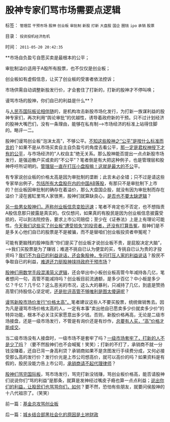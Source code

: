 # 股神专家们骂市场需要点逻辑

标签： `管理层` `干预市场` `股神` `创业板` `审批制` `新股` `打新` `大盘股` `国企` `圈钱` `ipo` `承销` `股票` 

目录： `投资投机经济危机`

时间： `2011-05-20 20:42:35`

**市场自负盈亏自愿买卖是最根本的公平；

审批制溢价适用于A股所有股票，也不仅仅是创业板；

创业板如有虚假信息，让买了创业板的受害者依法控诉；

市场供需自动调整新股发行价，才会套住了打新的，打新的股神才不停叫唤；

谩骂市场的股神，你们自已的利益是什么**？

与[人民币国际板论相伴随](../../../2011/5/19/人民币国际板，外汇管制下的腐败.md)的，是机构攻击新股市场化发行，为打新一族谋利益的股神专家们，再次利用“舆论审批”的优越性，诱导着政府新的干预。只不过计划经济的股神大嘴巴们，没有一条理由，能够在私有制——>市场经济的标准上站得住脚的。略评一二。

股神们谩骂创业板“泡沫太高”，不够公平。[不知这些股神之“公平”是按什么标准而言的](../../../2011/5/18/否定市场的五毛股神信仰什么？.md)？如果不是从市场买卖自主自负盈亏的角度去看公平，[那一定是君权神授下才有的公平](../../../2011/2/1/人道主义如何构筑君权神授？.md)，与市场经济的“人权自主”绝无关系。那么股神能否提出一点点新股市场发行，是强迫散户买或卖的“不公平”？笔者倒是有大把这种例子，也是管理层和股神呼吁所证明的。[管理层一直在打压小盘股嘛！这就是最大的不公](../../../2011/3/29/散户禁飞区，基金大轰炸，蓝筹反对派.md)平。

有专家说创业板的价格太高是因为审批制的垄断；此言未必全错；只不过是请这些专家举出例子，[包括所有大盘股在内的中国AB等股](../../../2011/1/18/大象有癌症，小猴扛大旗!.md)，有那只不是审批制下上市的？创业板因审批制的确存在着溢价，那么大盘国企股，就没有因为审批制而存在溢价？浸在酱缸里骂人家很黑，股神们就算缺良心，[是否也不要太缺逻辑](../../../2011/5/3/只有人类才具备逻辑能力.md)？

[另一些男女股神们，声称创业板信息变脸迅速](../../../2010/7/1/股评家骂散户，骂市场经济，骂创业板，骂买卖自愿.md)；笔者不肯定也不否定，也不想指责A股信息那只披露是真实的。仅仅想问，如果真的有股民是因为创业板信息披露受损的，可以到法院控告，要求上市公司赔偿；至少在《证券法》上是上有理论可能性。[今天我们这些买了创业板“遭受损失”的投资者，还没有打算告冤](../../../2010/12/7/脑残救济税不合理.md)，股神们是不是多关心他们自已的股票是不是被骗，而不是替咱们创业板投资者申冤呢？

可能有更脑残的股神指责“你们是买了创业板才说创业板不贵，是屁股决定大脑”，——>我们买股票是为了赚钱；难道不挑自已认为便宜的买，专挑自已认为贵的才投资吗？[我们不为自已的利益说话，还会象股神，专问打压人家的利益说话](../../../2010/6/25/唯利是图就不可能是意识形态.md)？股民不争取自已的利益，[难道还力挺股神挟持政府干预市场](../../../2009/4/6/“市场不理性”道德借口操纵利益剥夺和财富转移.md)？

[股神们用数学手段混淆简义逻辑](../../../2011/5/14/滥用数学的逻辑混乱.md)，还会举出中小板创业板高管今年减持各几亿，笔者想问一句，高管不能减持吗？创业板目前流通额，是多少百亿？中小板是多少亿？千亿？几千亿？这么恶劣的市况，这么大的暴利，只减持了几亿，到底是赞扬高管们持股信心坚定呢，[还是批评高管不够唯利是图太傻逼呢](../../../2011/2/23/哲学制造沟通障碍，哲学制造冲突.md)？

[谩骂新股市场价发行“价格太高”，](../../../2011/5/16/嫌新股贵？打新旱涝保收就那么神圣？.md)笔者建议这些人不要买股票，统统做销售去。因为凡是谩骂市场价格太高的人，一定有本事“卖出他自已愿卖多少价就卖多少价”的特异功能，根本不必关注买家愿意出多少钱。否则，新股价格再高，无论是二级市场接盘，还是一级市场发行，不管是有询价还是有炒作，[总要有人买，“高”价格才能成交](../../../2011/3/1/新股发行改革后空前便宜！.md)。

当二级市场没有人接盘时，一级市场不是套牢了吗？[一级市场套牢了，打新的人不是少了吗](../../../2010/10/26/新价市场价发行二级市场反而便宜了.md)？（要不然股神们也不会喊冤！笑笑）；打新的不打了，承销商不就一分钱没赚着，还自已背一身高利贷？承销商如果不是贪图发行手续费分成，又何必接受那么高的发行价？发行价光是上市公司想高价，就可以高价的吗？如果资料是有假的，股民没能力告上市公司，[承销商请不起代理律师](../../../2010/10/24/黑律师的贡献“非法无正义”.md)？

[股神们骂完国际板](../../../2011/5/16/人民币国际板逻辑后果和利益动机.md)，骂市场发行，骂完打新没钱赚，骂创业板价格高，能否请股神们说说你们“骂的利益”是那条，就算是发神经过嘴皮子瘾也算一点点利益；[说出你们的利益，让股民们也骂骂你们，如何](../../../2011/3/23/请萨科奇自证不是极端的邪恶.md)？要不然，恐怕有些朋友，就要问侯股神的十八代祖宗了。（笑笑）



前一篇：[基金总攻骂创业板](../../../2011/5/20/基金总攻骂创业板.md)

后一篇：[城乡结合部黑社会化的原因是土地财政](../../../2011/5/20/城乡结合部黑社会化的原因是土地财政.md)